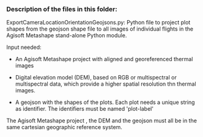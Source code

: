 ### Description of the files in this folder:

ExportCameraLocationOrientationGeojsons.py:
Python file to project plot shapes from the geojson shape file to all images of individual flights in the Agisoft Metashape stand-alone Python module.

Input needed:
- An Agisoft Metashape project with aligned and georeferenced thermal images
* Digital elevation model (DEM), based on RGB or multispectral or multispectral data, which provide a higher spatial resolution thn thermal images.
+ A geojson with the shapes of the plots. Each plot needs a unique string as identifier. The identifiers must be named 'plot-label'

The Agisoft Metashape project , the DEM and the geojson must all be in the same cartesian geographic reference system.